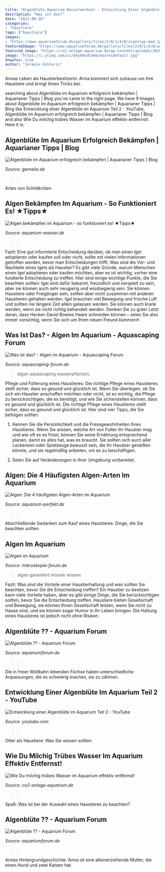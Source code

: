 ```yaml
---
title: "Algenblüte Aquarium Wasserwechsel - Entwicklung Einer Algenblüte Im Aquarium Teil 2"
description: "Was ist das?"
date: "2022-09-20"
categories:
- "haustiere"
tags: ["haustiere"]
images:
- "https://www.aquariumforum.de/gallery/files/2/0/1/4/0/algentyp-med.jpg"
featuredImage: "https://www.aquariumforum.de/gallery/files/2/0/1/4/0/aq15-med.jpg"
featured_image: "https://co2-anlage-aquarium.de/wp-content/uploads/2020/12/Truebes-Wasser-im-Aquarium-beseitigen.jpg"
image: "https://i.ytimg.com/vi/Q4y84vdCeH4/maxresdefault.jpg"
ShowToc: true
author: "Jeremie Kshlerin"
---
```



Annas Leben als Haustierbesitzerin: Anna kümmert sich zuhause um ihre Haustiere und bringt ihnen Tricks bei.

	

		
searching about Algenblüte im Aquarium erfolgreich bekämpfen | Aquarianer Tipps | Blog you've came to the right page. We have 9 Images about Algenblüte im Aquarium erfolgreich bekämpfen | Aquarianer Tipps | Blog like Entwicklung einer Algenblüte im Aquarium Teil 2 - YouTube, Algenblüte im Aquarium erfolgreich bekämpfen | Aquarianer Tipps | Blog and also Wie Du milchig trübes Wasser im Aquarium effektiv entfernst!. Here it is:
		
    
## Algenblüte Im Aquarium Erfolgreich Bekämpfen | Aquarianer Tipps | Blog

<img loading=lazy src="https://www.garnelio.de/media/image/3e/98/74/Algenblu-te-F.jpg" onerror="this.onerror=null;this.src='https://tse1.mm.bing.net/th?id=OIP.WJPb830WoaetP7uiZUxjngHaED&amp;pid=15.1';" alt="Algenblüte im Aquarium erfolgreich bekämpfen | Aquarianer Tipps | Blog">

_Source: garnelio.de_

>. 

	

Arten von Schildkröten

    
## Algen Bekämpfen Im Aquarium - So Funktioniert Es! ★Tipps★

<img loading=lazy src="https://www.aquarium-wasser.de/images/content/aquarium-algen-bekaempfen.jpg" onerror="this.onerror=null;this.src='https://tse2.mm.bing.net/th?id=OIP.4f6THogzywKDbbez0u0TygAAAA&amp;pid=15.1';" alt="Algen bekämpfen im Aquarium - so funktioniert es! ★Tipps★">

_Source: aquarium-wasser.de_

>. 

	

Fazit: Eine gut informierte Entscheidung darüber, ob man einen Igel adoptieren oder kaufen soll oder nicht, sollte mit vielen Informationen getroffen werden, bevor man Entscheidungen trifft.
Was sind die Vor- und Nachteile eines Igels als Haustier? Es gibt viele Gründe, warum Menschen einen Igel adoptieren oder kaufen möchten, aber es ist wichtig, vorher eine fundierte Entscheidung zu treffen. Hier sind einige wichtige Punkte, die Sie beachten sollten: Igel sind dafür bekannt, freundlich und verspielt zu sein, aber sie können auch sehr neugierig und wissbegierig sein. Sie können Haustiere oder Freigänger sein, sollten aber nicht zusammen mit anderen Haustieren gehalten werden. Igel brauchen viel Bewegung und frische Luft und sollten nie längere Zeit allein gelassen werden. Sie können auch krank werden, wenn sie nicht richtig behandelt werden. Denken Sie zu guter Letzt daran, dass Hecken David Bowies Haare schneiden können – seien Sie also immer vorsichtig, wenn Sie sich um Ihren neuen Freund kümmern!

    
## Was Ist Das? - Algen Im Aquarium - Aquascaping Forum

<img loading=lazy src="https://www.aquascaping-forum.de/index.php?page=Attachment&amp;attachmentID=9182" onerror="this.onerror=null;this.src='https://tse4.mm.bing.net/th?id=OIP.nuXdnfGLo8nXn5VrnLPbigHaEd&amp;pid=15.1';" alt="Was ist das? - Algen im Aquarium - Aquascaping Forum">

_Source: aquascaping-forum.de_

>algen aquascaping wasserpflanzen. 

	

Pflege und Fütterung eines Haustieres: Die richtige Pflege eines Haustieres stellt sicher, dass es gesund und glücklich ist.
Wenn Sie überlegen, ob Sie sich ein Haustier anschaffen möchten oder nicht, ist es wichtig, die Pflege zu berücksichtigen, die es benötigt, und wie Sie sicherstellen können, dass es gesund und glücklich ist. Die richtige Pflege eines Haustieres stellt sicher, dass es gesund und glücklich ist. Hier sind vier Tipps, die Sie befolgen sollten:
1. Kennen Sie die Persönlichkeit und die Fressgewohnheiten Ihres Haustieres. Wenn Sie wissen, welche Art von Futter Ihr Haustier mag und wie oft es es frisst, können Sie seine Ernährung entsprechend planen, damit es alles hat, was es braucht. Sie sollten sich auch aller Leckereien oder Spielzeuge bewusst sein, die Ihr Haustier genießen könnte, und sie regelmäßig anbieten, um es zu beschäftigen.

2. Seien Sie auf Veränderungen in ihrer Umgebung vorbereitet.

    
## Algen: Die 4 Häufigsten Algen-Arten Im Aquarium

<img loading=lazy src="https://aquarium-perfekt.de/wp-content/uploads/2015/08/algen-aquarium-arten-.jpg" onerror="this.onerror=null;this.src='https://tse4.mm.bing.net/th?id=OIP._aUAuObTrvYfBqX---KF6QHaFj&amp;pid=15.1';" alt="Algen: Die 4 häufigsten Algen-Arten im Aquarium">

_Source: aquarium-perfekt.de_

>. 

	

Abschließende Gedanken zum Kauf eines Haustieres: Dinge, die Sie beachten sollten

    
## Algen Im Aquarium

<img loading=lazy src="https://www.mikroskopie-forum.de/pictures007/118075_5545401.jpg" onerror="this.onerror=null;this.src='https://tse4.mm.bing.net/th?id=OIP.iaxohWF16Fs3r66xHuEVxgHaE7&amp;pid=15.1';" alt="Algen im Aquarium">

_Source: mikroskopie-forum.de_

>algen garantiert müsste wissen. 

	

Fazit: Was sind die Vorteile einer Haustierhaltung und was sollten Sie beachten, bevor Sie die Entscheidung treffen?
Ein Haustier zu besitzen kann viele Vorteile haben, aber es gibt einige Dinge, die Sie berücksichtigen sollten, bevor Sie die Entscheidung treffen. Haustiere bieten Gesellschaft und Bewegung, sie können Ihnen Gesellschaft leisten, wenn Sie nicht zu Hause sind, und sie können sogar Humor in Ihr Leben bringen. Die Haltung eines Haustieres ist jedoch nicht ohne Risiken.

    
## Algenblüte ?? - Aquarium Forum

<img loading=lazy src="https://www.aquariumforum.de/gallery/files/2/0/1/4/0/aq15-med.jpg" onerror="this.onerror=null;this.src='https://tse4.mm.bing.net/th?id=OIP._XbDhe8w7zHnS3uuVmlzcwHaFj&amp;pid=15.1';" alt="Algenblüte ?? - Aquarium Forum">

_Source: aquariumforum.de_

>. 

	

Die in freier Wildbahn lebenden Füchse haben unterschiedliche Anpassungen, die es schwierig machen, sie zu zähmen.

    
## Entwicklung Einer Algenblüte Im Aquarium Teil 2 - YouTube

<img loading=lazy src="https://i.ytimg.com/vi/Q4y84vdCeH4/maxresdefault.jpg" onerror="this.onerror=null;this.src='https://tse1.mm.bing.net/th?id=OIP.GFN5oLeVP2gu0j2aUK5TOwHaEK&amp;pid=15.1';" alt="Entwicklung einer Algenblüte im Aquarium Teil 2 - YouTube">

_Source: youtube.com_

>. 

	

Otter als Haustiere: Was Sie wissen sollten

    
## Wie Du Milchig Trübes Wasser Im Aquarium Effektiv Entfernst!

<img loading=lazy src="https://co2-anlage-aquarium.de/wp-content/uploads/2020/12/Truebes-Wasser-im-Aquarium-beseitigen.jpg" onerror="this.onerror=null;this.src='https://tse2.mm.bing.net/th?id=OIP.AOsFEZn53qvXRuYBSxSePwHaFj&amp;pid=15.1';" alt="Wie Du milchig trübes Wasser im Aquarium effektiv entfernst!">

_Source: co2-anlage-aquarium.de_

>. 

	

Spaß: Was ist bei der Auswahl eines Haustieres zu beachten?

    
## Algenblüte ?? - Aquarium Forum

<img loading=lazy src="https://www.aquariumforum.de/gallery/files/2/0/1/4/0/algentyp-med.jpg" onerror="this.onerror=null;this.src='https://tse3.mm.bing.net/th?id=OIP.FqH1T3dFqiVllSh1AFoY1AHaFj&amp;pid=15.1';" alt="Algenblüte ?? - Aquarium Forum">

_Source: aquariumforum.de_

>. 

	

Annas Hintergrundgeschichte: Anna ist eine alleinerziehende Mutter, die einen Hund und zwei Katzen hat.

